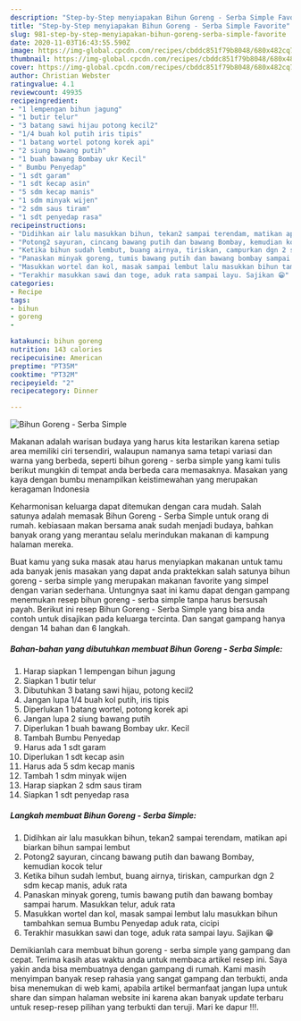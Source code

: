 ```yaml
---
description: "Step-by-Step menyiapakan Bihun Goreng - Serba Simple Favorite"
title: "Step-by-Step menyiapakan Bihun Goreng - Serba Simple Favorite"
slug: 981-step-by-step-menyiapakan-bihun-goreng-serba-simple-favorite
date: 2020-11-03T16:43:55.590Z
image: https://img-global.cpcdn.com/recipes/cbddc851f79b8048/680x482cq70/bihun-goreng-serba-simple-foto-resep-utama.jpg
thumbnail: https://img-global.cpcdn.com/recipes/cbddc851f79b8048/680x482cq70/bihun-goreng-serba-simple-foto-resep-utama.jpg
cover: https://img-global.cpcdn.com/recipes/cbddc851f79b8048/680x482cq70/bihun-goreng-serba-simple-foto-resep-utama.jpg
author: Christian Webster
ratingvalue: 4.1
reviewcount: 49935
recipeingredient:
- "1 lempengan bihun jagung"
- "1 butir telur"
- "3 batang sawi hijau potong kecil2"
- "1/4 buah kol putih iris tipis"
- "1 batang wortel potong korek api"
- "2 siung bawang putih"
- "1 buah bawang Bombay ukr Kecil"
- " Bumbu Penyedap"
- "1 sdt garam"
- "1 sdt kecap asin"
- "5 sdm kecap manis"
- "1 sdm minyak wijen"
- "2 sdm saus tiram"
- "1 sdt penyedap rasa"
recipeinstructions:
- "Didihkan air lalu masukkan bihun, tekan2 sampai terendam, matikan api biarkan bihun sampai lembut"
- "Potong2 sayuran, cincang bawang putih dan bawang Bombay, kemudian kocok telur"
- "Ketika bihun sudah lembut, buang airnya, tiriskan, campurkan dgn 2 sdm kecap manis, aduk rata"
- "Panaskan minyak goreng, tumis bawang putih dan bawang bombay sampai harum. Masukkan telur, aduk rata"
- "Masukkan wortel dan kol, masak sampai lembut lalu masukkan bihun tambahkan semua Bumbu Penyedap aduk rata, cicipi"
- "Terakhir masukkan sawi dan toge, aduk rata sampai layu. Sajikan 😁"
categories:
- Recipe
tags:
- bihun
- goreng
- 

katakunci: bihun goreng  
nutrition: 143 calories
recipecuisine: American
preptime: "PT35M"
cooktime: "PT32M"
recipeyield: "2"
recipecategory: Dinner

---
```



![Bihun Goreng - Serba Simple](https://img-global.cpcdn.com/recipes/cbddc851f79b8048/680x482cq70/bihun-goreng-serba-simple-foto-resep-utama.jpg)

Makanan adalah warisan budaya yang harus kita lestarikan karena setiap area memiliki ciri tersendiri, walaupun namanya sama tetapi variasi dan warna yang berbeda, seperti bihun goreng - serba simple yang kami tulis berikut mungkin di tempat anda berbeda cara memasaknya. Masakan yang kaya dengan bumbu menampilkan keistimewahan yang merupakan keragaman Indonesia



Keharmonisan keluarga dapat ditemukan dengan cara mudah. Salah satunya adalah memasak Bihun Goreng - Serba Simple untuk orang di rumah. kebiasaan makan bersama anak sudah menjadi budaya, bahkan banyak orang yang merantau selalu merindukan makanan di kampung halaman mereka.

Buat kamu yang suka masak atau harus menyiapkan makanan untuk tamu ada banyak jenis masakan yang dapat anda praktekkan salah satunya bihun goreng - serba simple yang merupakan makanan favorite yang simpel dengan varian sederhana. Untungnya saat ini kamu dapat dengan gampang menemukan resep bihun goreng - serba simple tanpa harus bersusah payah.
Berikut ini resep Bihun Goreng - Serba Simple yang bisa anda contoh untuk disajikan pada keluarga tercinta. Dan sangat gampang hanya dengan 14 bahan dan 6 langkah.


<!--inarticleads1-->

##### Bahan-bahan yang dibutuhkan membuat Bihun Goreng - Serba Simple:

1. Harap siapkan 1 lempengan bihun jagung
1. Siapkan 1 butir telur
1. Dibutuhkan 3 batang sawi hijau, potong kecil2
1. Jangan lupa 1/4 buah kol putih, iris tipis
1. Diperlukan 1 batang wortel, potong korek api
1. Jangan lupa 2 siung bawang putih
1. Diperlukan 1 buah bawang Bombay ukr. Kecil
1. Tambah  Bumbu Penyedap
1. Harus ada 1 sdt garam
1. Diperlukan 1 sdt kecap asin
1. Harus ada 5 sdm kecap manis
1. Tambah 1 sdm minyak wijen
1. Harap siapkan 2 sdm saus tiram
1. Siapkan 1 sdt penyedap rasa




<!--inarticleads2-->

##### Langkah membuat  Bihun Goreng - Serba Simple:

1. Didihkan air lalu masukkan bihun, tekan2 sampai terendam, matikan api biarkan bihun sampai lembut
1. Potong2 sayuran, cincang bawang putih dan bawang Bombay, kemudian kocok telur
1. Ketika bihun sudah lembut, buang airnya, tiriskan, campurkan dgn 2 sdm kecap manis, aduk rata
1. Panaskan minyak goreng, tumis bawang putih dan bawang bombay sampai harum. Masukkan telur, aduk rata
1. Masukkan wortel dan kol, masak sampai lembut lalu masukkan bihun tambahkan semua Bumbu Penyedap aduk rata, cicipi
1. Terakhir masukkan sawi dan toge, aduk rata sampai layu. Sajikan 😁




Demikianlah cara membuat bihun goreng - serba simple yang gampang dan cepat. Terima kasih atas waktu anda untuk membaca artikel resep ini. Saya yakin anda bisa membuatnya dengan gampang di rumah. Kami masih menyimpan banyak resep rahasia yang sangat gampang dan terbukti, anda bisa menemukan di web kami, apabila artikel bermanfaat jangan lupa untuk share dan simpan halaman website ini karena akan banyak update terbaru untuk resep-resep pilihan yang terbukti dan teruji. Mari ke dapur !!!. 

